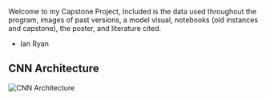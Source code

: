 Welcome to my Capstone Project, Included is the data used throughout the program, images of past versions, a model visual, notebooks (old instances and capstone), the poster, and literature cited.
- Ian Ryan
## CNN Architecture

![CNN Architecture](https://github.com/ianhenryryan/capstone/blob/main/Cap/images/architecture320.jpg?raw=true)
